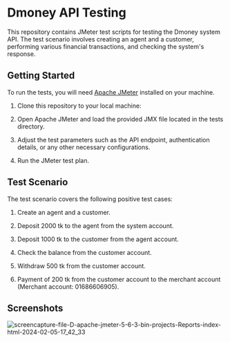 # Dmoney API Testing

This repository contains JMeter test scripts for testing the Dmoney system API. The test scenario involves creating an agent and a customer, performing various financial transactions, and checking the system's response.

## Getting Started

To run the tests, you will need [Apache JMeter](https://jmeter.apache.org/) installed on your machine.

1. Clone this repository to your local machine:

2. Open Apache JMeter and load the provided JMX file located in the tests directory.

3. Adjust the test parameters such as the API endpoint, authentication details, or any other necessary configurations.

4. Run the JMeter test plan.


## Test Scenario
  The test scenario covers the following positive test cases:

  1. Create an agent and a customer.
  
  2. Deposit 2000 tk to the agent from the system account.
  
  3. Deposit 1000 tk to the customer from the agent account.
  
  4. Check the balance from the customer account.
  
  5. Withdraw 500 tk from the customer account.
  
  6. Payment of 200 tk from the customer account to the merchant account (Merchant account: 01686606905).

## Screenshots
![screencapture-file-D-apache-jmeter-5-6-3-bin-projects-Reports-index-html-2024-02-05-17_42_33](https://github.com/iamsafridi/demo-transaction-api-jmeter/assets/82276738/2ff0d35e-2242-4c63-bc95-5c4aa65d794a)


